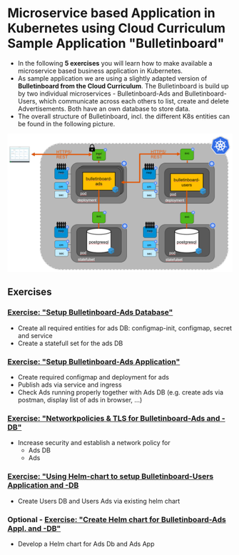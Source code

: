 # Microservice based Application in Kubernetes using Cloud Curriculum Sample Application "Bulletinboard"
- In the following **5 exercises** you will learn how to make available a microservice based business application in Kubernetes. 
- As sample application we are using a slightly adapted version of **Bulletinboard from the Cloud Curriculum**. The Bulletinboard is build up by two individual microservices - Bulletinboard-Ads and Bulletinboard-Users, which communicate across each others to list, create and delete Advertisements. Both have an own database to store data.
- The overall structure of Bulletinboard, incl. the different K8s entities can be found in the following picture.

<img src="images/k8s-bulletinboard-target-picture-detail-3.png" width="800" />

## Exercises
### [Exercise: "Setup Bulletinboard-Ads Database"](exercise_01_ads_db.md)
- Create all required entities for ads DB: configmap-init, configmap, secret and service
- Create a statefull set for the ads DB


### [Exercise: "Setup Bulletinboard-Ads Application"](exercise_02_ads_app.md)
- Create required configmap and deployment for ads
- Publish ads via service and ingress
- Check Ads running properly together with Ads DB (e.g. create ads via postman, display list of ads in browser, ...)

### [Exercise: "Networkpolicies & TLS for Bulletinboard-Ads and -DB"](exercise_05_ads_db_networkpolicy.md)
- Increase security and establish a network policy for
  - Ads DB
  - Ads

### [Exercise: "Using Helm-chart to setup Bulletinboard-Users Application and -DB](exercise_08_users_app_and_db_by_helm.md)
- Create Users DB and Users Ads via existing helm chart


### Optional - [Exercise: "Create Helm chart for Bulletinboard-Ads Appl. and -DB"](exercise_20_ads_helm_chart.md)
- Develop a Helm chart for Ads Db and Ads App


